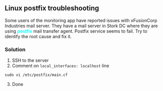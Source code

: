 ## Linux postfix troubleshooting

Some users of the monitoring app have reported issues with xFusionCorp Industries mail server. They have a mail server in Stork DC where they are using <span style='color:cyan'>**postfix**</span> mail transfer agent. Postfix service seems to fail. Try to identify the root cause and fix it.

### Solution

1. SSH to the server
2. Comment on ```local_interfaces: localhost``` line
```
sudo vi /etc/postfix/main.cf
```
3. Done


